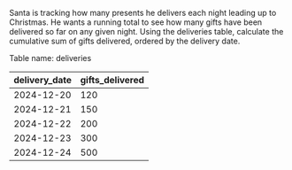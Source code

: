 Santa is tracking how many presents he delivers each night leading up to Christmas. He wants a running total to see how many gifts have been delivered so far on any given night. Using the deliveries table, calculate the cumulative sum of gifts delivered, ordered by the delivery date.

Table name: deliveries

<table class="chakra-table css-5605sr"><thead class="css-0"><tr class="css-0"><th class="css-19iw99a">delivery_date</th><th class="css-19iw99a">gifts_delivered</th></tr></thead><tbody class="css-0"><tr class="css-0"><td class="css-x7usx6">2024-12-20</td><td class="css-x7usx6">120</td></tr><tr class="css-0"><td class="css-x7usx6">2024-12-21</td><td class="css-x7usx6">150</td></tr><tr class="css-0"><td class="css-x7usx6">2024-12-22</td><td class="css-x7usx6">200</td></tr><tr class="css-0"><td class="css-x7usx6">2024-12-23</td><td class="css-x7usx6">300</td></tr><tr class="css-0"><td class="css-x7usx6">2024-12-24</td><td class="css-x7usx6">500</td></tr></tbody></table>